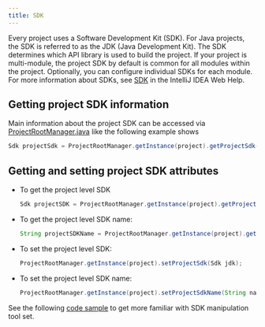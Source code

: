 ```yaml
---
title: SDK
---
```


Every project uses a Software Development Kit (SDK). For Java projects, the SDK is referred to as the JDK (Java Development Kit). The SDK determines which API library is used to build the project. If your project is multi-module, the project SDK by default is common for all modules within the project. Optionally, you can configure individual SDKs for each module. For more information about SDKs, see [SDK](https://www.jetbrains.com/help/idea/working-with-sdks.html) in the IntelliJ IDEA Web Help.

## Getting project SDK information

Main information about the project SDK can be accessed via [ProjectRootManager.java](upsource:///platform/projectModel-api/src/com/intellij/openapi/roots/ProjectRootManager.java) like the following example shows

```java
Sdk projectSdk = ProjectRootManager.getInstance(project).getProjectSdk();
```

## Getting and setting project SDK attributes

* To get the project level SDK

  ```java
  Sdk projectSDK = ProjectRootManager.getInstance(project).getProjectSdk();
  ```

* To get the project level SDK name:
 
  ```java 
  String projectSDKName = ProjectRootManager.getInstance(project).getProjectSdkName();
  ```

* To set the project level SDK:
 
  ```java
  ProjectRootManager.getInstance(project).setProjectSdk(Sdk jdk);
  ```

* To set the project level SDK name:
 
  ```java
  ProjectRootManager.getInstance(project).setProjectSdkName(String name);
  ```
  
See the following [code sample](https://github.com/JetBrains/intellij-sdk-docs/blob/master/code_samples/project_model/src/com/intellij/tutorials/project/model/ProjectSdkAction.java) to get more familiar with SDK manipulation tool set.
